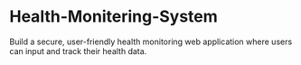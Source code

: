 # Health-Monitering-System
Build a secure, user-friendly health monitoring web application where users can input and track their health data.
